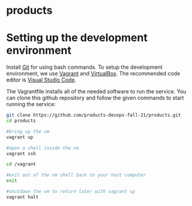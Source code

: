 # products

# Setting up the development environment
Install [Git](http://git-scm.com/downloads) for using bash commands.
To setup the development environment, we use [Vagrant](https://www.vagrantup.com/downloads) and [VirtualBox](https://www.virtualbox.org/wiki/Downloads). The recommended code editor is [Visual Studio Code](https://code.visualstudio.com/).

The Vagrantfile installs all of the needed software to run the service. You can clone this github repository and follow the given commands to start running the service:
 
```bash
git clone https://github.com/products-devops-fall-21/products.git  
cd products     

#bring up the vm
vagrant up 

#open a shell inside the vm
vagrant ssh 

cd /vagrant

#exit out of the vm shell back to your host computer
exit 

#shutdown the vm to return later with vagrant up
vagrant halt 
```
